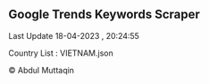 

## Google Trends Keywords Scraper 
 
Last Update 18-04-2023 , 20:24:55

Country List :
VIETNAM.json



© Abdul Muttaqin 
